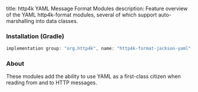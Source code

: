 title: http4k YAML Message Format Modules
description: Feature overview of the YAML http4k-format modules, several of which support auto-marshalling into data classes.

### Installation (Gradle)

```groovy
implementation group: "org.http4k", name: "http4k-format-jackson-yaml", version: "4.4.0.0"
```

### About
These modules add the ability to use YAML as a first-class citizen when reading from and to HTTP messages. 

[http4k]: https://http4k.org
